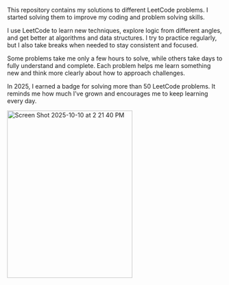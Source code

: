 This repository contains my solutions to different LeetCode problems. I started solving them to improve my coding and problem solving skills.

I use LeetCode to learn new techniques, explore logic from different angles, and get better at algorithms and data structures. I try to practice regularly, but I also take breaks when needed to stay consistent and focused.

Some problems take me only a few hours to solve, while others take days to fully understand and complete. Each problem helps me learn something new and think more clearly about how to approach challenges.

In 2025, I earned a badge for solving more than 50 LeetCode problems. It reminds me how much I’ve grown and encourages me to keep learning every day.

<img width="292" height="390" alt="Screen Shot 2025-10-10 at 2 21 40 PM" src="https://github.com/user-attachments/assets/b33f42c7-192c-4d73-9945-481dc726994c" />
